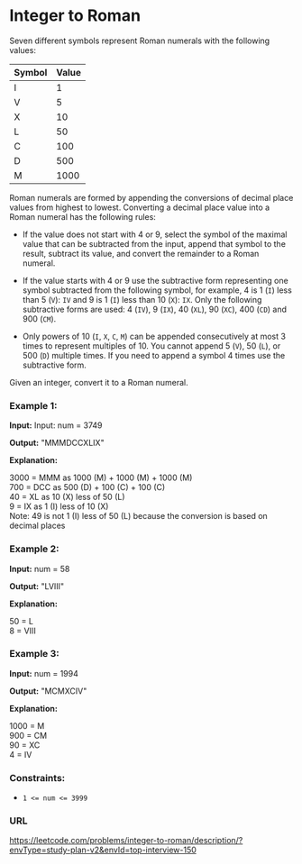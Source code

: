 # Integer to Roman

Seven different symbols represent Roman numerals with the following values:

| Symbol | Value |
|---|----|
| I | 1 |
| V | 5 |
| X | 10 |
| L | 50 |
| C | 100 |
| D | 500 |
| M | 1000 |

Roman numerals are formed by appending the conversions of decimal place values from highest to lowest. Converting a decimal place value into a Roman numeral has the following rules:

- If the value does not start with 4 or 9, select the symbol of the maximal value that can be subtracted from the input, append that symbol to the result, subtract its value, and convert the remainder to a Roman numeral.

- If the value starts with 4 or 9 use the subtractive form representing one symbol subtracted from the following symbol, for example, 4 is 1 (`I`) less than 5 (`V`): `IV` and 9 is 1 (`I`) less than 10 (`X`): `IX`. Only the following subtractive forms are used: 4 (`IV`), 9 (`IX`), 40 (`XL`), 90 (`XC`), 400 (`CD`) and 900 (`CM`).

- Only powers of 10 (`I`, `X`, `C`, `M`) can be appended consecutively at most 3 times to represent multiples of 10. You cannot append 5 (`V`), 50 (`L`), or 500 (`D`) multiple times. If you need to append a symbol 4 times use the subtractive form.

Given an integer, convert it to a Roman numeral.


### Example 1:

**Input:** Input: num = 3749

**Output:** "MMMDCCXLIX"

**Explanation:**

3000 = MMM as 1000 (M) + 1000 (M) + 1000 (M)  
 700 = DCC as 500 (D) + 100 (C) + 100 (C)  
  40 = XL as 10 (X) less of 50 (L)  
   9 = IX as 1 (I) less of 10 (X)  
Note: 49 is not 1 (I) less of 50 (L) because the conversion is based on decimal places  

### Example 2:

**Input:**  num = 58

**Output:** "LVIII"

**Explanation:**

50 = L  
8 = VIII

### Example 3:

**Input:**  num = 1994

**Output:** "MCMXCIV"

**Explanation:**

1000 = M  
 900 = CM  
  90 = XC  
   4 = IV


### Constraints:

- `1 <= num <= 3999`


### URL

https://leetcode.com/problems/integer-to-roman/description/?envType=study-plan-v2&envId=top-interview-150